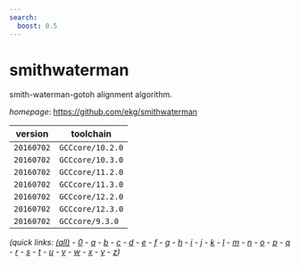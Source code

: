 ```yaml
---
search:
  boost: 0.5
---
```

# smithwaterman

smith-waterman-gotoh alignment algorithm.

*homepage*: <https://github.com/ekg/smithwaterman>

version | toolchain
--------|----------
``20160702`` | ``GCCcore/10.2.0``
``20160702`` | ``GCCcore/10.3.0``
``20160702`` | ``GCCcore/11.2.0``
``20160702`` | ``GCCcore/11.3.0``
``20160702`` | ``GCCcore/12.2.0``
``20160702`` | ``GCCcore/12.3.0``
``20160702`` | ``GCCcore/9.3.0``


*(quick links: [(all)](../index.md) - [0](../0/index.md) - [a](../a/index.md) - [b](../b/index.md) - [c](../c/index.md) - [d](../d/index.md) - [e](../e/index.md) - [f](../f/index.md) - [g](../g/index.md) - [h](../h/index.md) - [i](../i/index.md) - [j](../j/index.md) - [k](../k/index.md) - [l](../l/index.md) - [m](../m/index.md) - [n](../n/index.md) - [o](../o/index.md) - [p](../p/index.md) - [q](../q/index.md) - [r](../r/index.md) - [s](../s/index.md) - [t](../t/index.md) - [u](../u/index.md) - [v](../v/index.md) - [w](../w/index.md) - [x](../x/index.md) - [y](../y/index.md) - [z](../z/index.md))*

